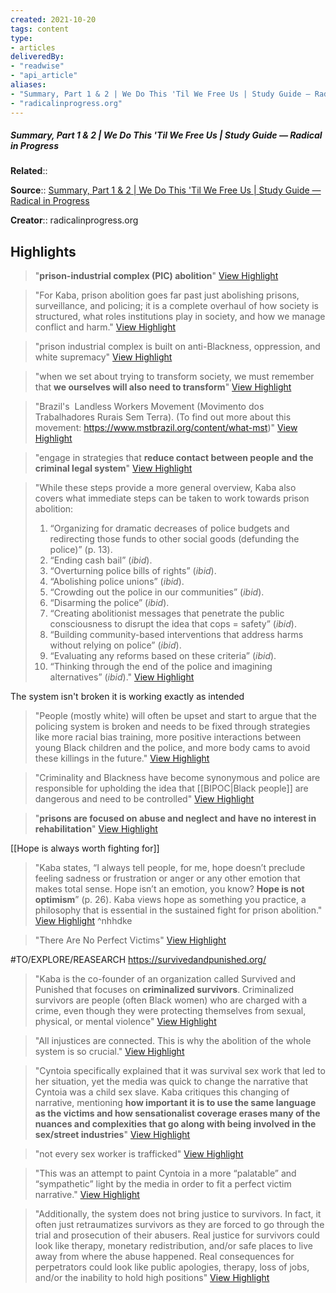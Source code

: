 ```yaml
---
created: 2021-10-20
tags: content
type: 
- articles
deliveredBy: 
- "readwise"
- "api_article"
aliases:
- "Summary, Part 1 & 2 | We Do This 'Til We Free Us | Study Guide — Radical in Progress"
- "radicalinprogress.org"
---
```

##### Summary, Part 1 & 2 | We Do This 'Til We Free Us | Study Guide — Radical in Progress

**Related**:: 

**Source**:: [Summary, Part 1 & 2 | We Do This 'Til We Free Us | Study Guide — Radical in Progress](https://radicalinprogress.org/kaba-2021-2)

**Creator**:: radicalinprogress.org

## Highlights
  
> "**prison-industrial complex (PIC) abolition**"   [View Highlight](https://radicalinprogress.org/kaba-2021-2?__readwiseLocation=0%2F3%2F0%2F0%2F0%2F0%2F1%2F1%2F3%2F3%2F1%2F5%2F1%3A10%2C2%2F3%2F0%2F0%2F0%2F0%2F1%2F1%2F3%2F3%2F1%2F5%2F1%3A1#:~:text=prison-industrial%20complex%20(PIC)%20abolition)

  
> "For Kaba, prison abolition goes far past just abolishing prisons, surveillance, and policing; it is a complete overhaul of how society is structured, what roles institutions play in society, and how we manage conflict and harm."   [View Highlight](https://radicalinprogress.org/kaba-2021-2?__readwiseLocation=0%2F4%2F0%2F0%2F0%2F0%2F1%2F1%2F3%2F3%2F1%2F5%2F1%3A0%2C0%2F4%2F0%2F0%2F0%2F0%2F1%2F1%2F3%2F3%2F1%2F5%2F1%3A228#:~:text=For%20Kaba%2C%20prison%20abolition%20goes%2Cwe%20manage%20conflict%20and%20harm.)

  
> "prison industrial complex is built on anti-Blackness, oppression, and white supremacy"   [View Highlight](https://radicalinprogress.org/kaba-2021-2?__readwiseLocation=0%2F4%2F0%2F0%2F0%2F0%2F1%2F1%2F3%2F3%2F1%2F5%2F1%3A238%2C0%2F4%2F0%2F0%2F0%2F0%2F1%2F1%2F3%2F3%2F1%2F5%2F1%3A323#:~:text=prison%20industrial%20complex%20is%20built%2Canti-Blackness%2C%20oppression%2C%20and%20white%20supremacy)

  
> "when we set about trying to transform society, we must remember that **we ourselves will also need to transform**"   [View Highlight](https://radicalinprogress.org/kaba-2021-2?__readwiseLocation=0%2F0%2F0%2F6%2F0%2F0%2F0%2F0%2F1%2F1%2F3%2F3%2F1%2F5%2F1%3A4%2C0%2F1%2F0%2F0%2F6%2F0%2F0%2F0%2F0%2F1%2F1%2F3%2F3%2F1%2F5%2F1%3A40#:~:text=when%20we%20set%20about%20trying%2Cwill%20also%20need%20to%20transform)

  
> "Brazil's  Landless Workers Movement (Movimento dos Trabalhadores Rurais Sem Terra). (To find out more about this movement: https://www.mstbrazil.org/content/what-mst)"   [View Highlight](https://radicalinprogress.org/kaba-2021-2?__readwiseLocation=2%2F0%2F1%2F6%2F0%2F0%2F0%2F0%2F1%2F1%2F3%2F3%2F1%2F5%2F1%3A161%2C2%2F0%2F1%2F6%2F0%2F0%2F0%2F0%2F1%2F1%2F3%2F3%2F1%2F5%2F1%3A327#:~:text=Brazil's%C2%A0%20Landless%20Workers%20Movement%20(Movimento%2Cmore%20about%20this%20movement%3A%20https%3A%2F%2Fwww.mstbrazil.org%2Fcontent%2Fwhat-mst))

  
> "engage in strategies that **reduce contact between people and the criminal legal system**"   [View Highlight](https://radicalinprogress.org/kaba-2021-2?__readwiseLocation=0%2F0%2F2%2F6%2F0%2F0%2F0%2F0%2F1%2F1%2F3%2F3%2F1%2F5%2F1%3A29%2C2%2F0%2F2%2F6%2F0%2F0%2F0%2F0%2F1%2F1%2F3%2F3%2F1%2F5%2F1%3A0#:~:text=engage%20in%20strategies%20that%20reduce%2Cand%20the%20criminal%20legal%20system)

  
> "While these steps provide a more general overview, Kaba also covers what immediate steps can be taken to work towards prison abolition: 
> 1. “Organizing for dramatic decreases of police budgets and redirecting those funds to other social goods (defunding the police)” (p. 13). 
> 2. “Ending cash bail” (*ibid*).
> 3. “Overturning police bills of rights” (*ibid*).
> 4. “Abolishing police unions” (*ibid*).
> 5. “Crowding out the police in our communities” (*ibid*).
> 6. “Disarming the police” (*ibid*).
> 7. “Creating abolitionist messages that penetrate the public consciousness to disrupt the idea that cops = safety” (*ibid*).
> 8. “Building community-based interventions that address harms without relying on police” (*ibid*).
> 9. “Evaluating any reforms based on these criteria” (*ibid*).
> 10. “Thinking through the end of the police and imagining alternatives” (*ibid*)."   [View Highlight](https://radicalinprogress.org/kaba-2021-2?__readwiseLocation=0%2F7%2F0%2F0%2F0%2F0%2F1%2F1%2F3%2F3%2F1%2F5%2F1%3A0%2C2%2F0%2F9%2F8%2F0%2F0%2F0%2F0%2F1%2F1%2F3%2F3%2F1%2F5%2F1%3A2#:~:text=While%20these%20steps%20provide%20a%2Cpolice%20and%20imagining%20alternatives%E2%80%9D%20(ibid).)

The system isn't broken it is working exactly as intended  
> "People (mostly white) will often be upset and start to argue that the policing system is broken and needs to be fixed through strategies like more racial bias training, more positive interactions between young Black children and the police, and more body cams to avoid these killings in the future."   [View Highlight](https://radicalinprogress.org/kaba-2021-2?__readwiseLocation=0%2F13%2F0%2F0%2F0%2F0%2F1%2F1%2F3%2F3%2F1%2F5%2F1%3A129%2C0%2F13%2F0%2F0%2F0%2F0%2F1%2F1%2F3%2F3%2F1%2F5%2F1%3A428#:~:text=People%20(mostly%20white)%20will%20often%2Cthese%20killings%20in%20the%20future.)

  
> "Criminality and Blackness have become synonymous and police are responsible for upholding the idea that [[BIPOC|Black people]] are dangerous and need to be controlled"   [View Highlight](https://radicalinprogress.org/kaba-2021-2?__readwiseLocation=0%2F14%2F0%2F0%2F0%2F0%2F1%2F1%2F3%2F3%2F1%2F5%2F1%3A0%2C0%2F14%2F0%2F0%2F0%2F0%2F1%2F1%2F3%2F3%2F1%2F5%2F1%3A156#:~:text=Criminality%20and%20Blackness%20have%20become%2Cand%20need%20to%20be%20controlled)

  
> "**prisons are focused on abuse and neglect and have no interest in rehabilitation**"   [View Highlight](https://radicalinprogress.org/kaba-2021-2?__readwiseLocation=0%2F19%2F0%2F0%2F0%2F0%2F1%2F1%2F3%2F3%2F1%2F5%2F1%3A40%2C0%2F1%2F19%2F0%2F0%2F0%2F0%2F1%2F1%2F3%2F3%2F1%2F5%2F1%3A79#:~:text=prisons%20are%20focused%20on%20abuse%2Chave%20no%20interest%20in%20rehabilitation)

[[Hope is always worth fighting for]]   
> "Kaba states, “I always tell people, for me, hope doesn’t preclude feeling sadness or frustration or anger or any other emotion that makes total sense. Hope isn’t an emotion, you know? **Hope is not optimism**” (p. 26). Kaba views hope as something you practice, a philosophy that is essential in the sustained fight for prison abolition."   [View Highlight](https://radicalinprogress.org/kaba-2021-2?__readwiseLocation=0%2F20%2F0%2F0%2F0%2F0%2F1%2F1%2F3%2F3%2F1%2F5%2F1%3A162%2C0%2F20%2F0%2F0%2F0%2F0%2F1%2F1%2F3%2F3%2F1%2F5%2F1%3A495#:~:text=Kaba%20states%2C%20%E2%80%9CI%20always%20tell%2Csustained%20fight%20for%20prison%20abolition.) ^nhhdke

  
> "There Are No Perfect Victims"   [View Highlight](https://radicalinprogress.org/kaba-2021-2?__readwiseLocation=0%2F21%2F0%2F0%2F0%2F0%2F1%2F1%2F3%2F3%2F1%2F5%2F1%3A8%2C0%2F21%2F0%2F0%2F0%2F0%2F1%2F1%2F3%2F3%2F1%2F5%2F1%3A36#:~:text=There%20Are%20No%20Perfect%20Victims)

#TO/EXPLORE/REASEARCH https://survivedandpunished.org/  
> "Kaba is the co-founder of an organization called Survived and Punished that focuses on **criminalized survivors**. Criminalized survivors are people (often Black women) who are charged with a crime, even though they were protecting themselves from sexual, physical, or mental violence"   [View Highlight](https://radicalinprogress.org/kaba-2021-2?__readwiseLocation=0%2F23%2F0%2F0%2F0%2F0%2F1%2F1%2F3%2F3%2F1%2F5%2F1%3A0%2C2%2F23%2F0%2F0%2F0%2F0%2F1%2F1%2F3%2F3%2F1%2F5%2F1%3A171#:~:text=Kaba%20is%20the%20co-founder%20of%2Csexual%2C%20physical%2C%20or%20mental%20violence)

  
> "All injustices are connected. This is why the abolition of the whole system is so crucial."   [View Highlight](https://radicalinprogress.org/kaba-2021-2?__readwiseLocation=0%2F28%2F0%2F0%2F0%2F0%2F1%2F1%2F3%2F3%2F1%2F5%2F1%3A114%2C0%2F28%2F0%2F0%2F0%2F0%2F1%2F1%2F3%2F3%2F1%2F5%2F1%3A205#:~:text=All%20injustices%20are%20connected.%20This%2Cwhole%20system%20is%20so%20crucial.)

  
> "Cyntoia specifically explained that it was survival sex work that led to her situation, yet the media was quick to change the narrative that Cyntoia was a child sex slave. Kaba critiques this changing of narrative, mentioning **how important it is to use the same language as the victims and how sensationalist coverage erases many of the nuances and complexities that go along with being involved in the sex/street industries**"   [View Highlight](https://radicalinprogress.org/kaba-2021-2?__readwiseLocation=0%2F32%2F0%2F0%2F0%2F0%2F1%2F1%2F3%2F3%2F1%2F5%2F1%3A285%2C0%2F1%2F32%2F0%2F0%2F0%2F0%2F1%2F1%2F3%2F3%2F1%2F5%2F1%3A198#:~:text=Cyntoia%20specifically%20explained%20that%20it%2Cinvolved%20in%20the%20sex%2Fstreet%20industries)

  
> "not every sex worker is trafficked"   [View Highlight](https://radicalinprogress.org/kaba-2021-2?__readwiseLocation=2%2F32%2F0%2F0%2F0%2F0%2F1%2F1%2F3%2F3%2F1%2F5%2F1%3A34%2C2%2F32%2F0%2F0%2F0%2F0%2F1%2F1%2F3%2F3%2F1%2F5%2F1%3A68#:~:text=not%20every%20sex%20worker%20is%20trafficked)

  
> "This was an attempt to paint Cyntoia in a more “palatable” and “sympathetic” light by the media in order to fit a perfect victim narrative."   [View Highlight](https://radicalinprogress.org/kaba-2021-2?__readwiseLocation=2%2F32%2F0%2F0%2F0%2F0%2F1%2F1%2F3%2F3%2F1%2F5%2F1%3A122%2C2%2F32%2F0%2F0%2F0%2F0%2F1%2F1%2F3%2F3%2F1%2F5%2F1%3A261#:~:text=This%20was%20an%20attempt%20to%2Cfit%20a%20perfect%20victim%20narrative.)

  
> "Additionally, the system does not bring justice to survivors. In fact, it often just retraumatizes survivors as they are forced to go through the trial and prosecution of their abusers. Real justice for survivors could look like therapy, monetary redistribution, and/or safe places to live away from where the abuse happened. Real consequences for perpetrators could look like public apologies, therapy, loss of jobs, and/or the inability to hold high positions"   [View Highlight](https://radicalinprogress.org/kaba-2021-2?__readwiseLocation=0%2F39%2F0%2F0%2F0%2F0%2F1%2F1%2F3%2F3%2F1%2F5%2F1%3A340%2C0%2F39%2F0%2F0%2F0%2F0%2F1%2F1%2F3%2F3%2F1%2F5%2F1%3A801#:~:text=Additionally%2C%20the%20system%20does%20not%2Cinability%20to%20hold%20high%20positions)


